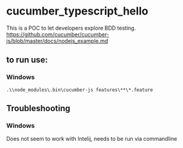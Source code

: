 # cucumber_typescript_hello
This is a POC to let developers explore BDD testing.
https://github.com/cucumber/cucumber-js/blob/master/docs/nodejs_example.md

## to run use:
### Windows
`.\\node_modules\.bin\cucumber-js features\**\*.feature`


## Troubleshooting
### Windows
Does not seem to work with Intelij, needs to be run via commandline